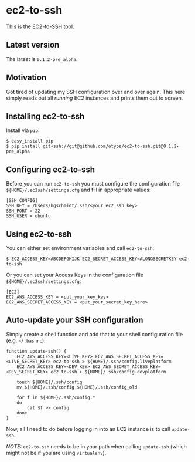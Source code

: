 # ec2-to-ssh

This is the EC2-to-SSH tool.

## Latest version

The latest is `0.1.2-pre_alpha`.

## Motivation

Got tired of updating my SSH configuration over and over again. This here simply reads out all *running* EC2 instances
and prints them out to screen.

## Installing ec2-to-ssh

Install via `pip`:

	$ easy_install pip
	$ pip install git+ssh://git@github.com/otype/ec2-to-ssh.git@0.1.2-pre_alpha

## Configuring ec2-to-ssh

Before you can run `ec2-to-ssh` you must configure the configuration file `${HOME}/.ec2ssh/settings.cfg` and fill
 in appropriate values:

    [SSH_CONFIG]
    SSH_KEY = /Users/hgschmidt/.ssh/<your_ec2_ssh_key>
    SSH_PORT = 22
    SSH_USER = ubuntu

## Using ec2-to-ssh

You can either set environment variables and call `ec2-to-ssh`:

	$ EC2_ACCESS_KEY=ABCDEFGHIJK EC2_SECRET_ACCESS_KEY=ALONGSECRETKEY ec2-to-ssh

Or you can set your Access Keys in the configuration file `${HOME}/.ec2ssh/settings.cfg`:

	[EC2]
    EC2_AWS_ACCESS_KEY = <put_your_key_key>
    EC2_AWS_SECRET_ACCESS_KEY = <put_your_secret_key_here>


## Auto-update your SSH configuration

Simply create a shell function and add that to your shell configuration file (e.g. `~/.bashrc`):

	function update-ssh() {
	    EC2_AWS_ACCESS_KEY=<LIVE_KEY> EC2_AWS_SECRET_ACCESS_KEY=<LIVE_SECRET_KEY> ec2-to-ssh > ${HOME}/.ssh/config.liveplatform
	    EC2_AWS_ACCESS_KEY=<DEV_KEY> EC2_AWS_SECRET_ACCESS_KEY=<DEV_SECRET_KEY> ec2-to-ssh > ${HOME}/.ssh/config.devplatform

	    touch ${HOME}/.ssh/config
	    mv ${HOME}/.ssh/config ${HOME}/.ssh/config_old

		for f in ${HOME}/.ssh/config.*
		do
	        cat $f >> config
	    done
	}

Now, all I need to do before logging in into an EC2 instance is to call `update-ssh`.

*NOTE:* `ec2-to-ssh` needs to be in your path when calling `update-ssh` (which might not be if you are using `virtualenv`).